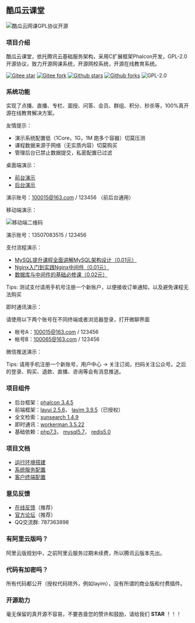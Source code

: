 ## 酷瓜云课堂

![酷瓜云网课GPL协议开源](https://images.gitee.com/uploads/images/2021/0520/091646_a94e4e7c_23592.png)

### 项目介绍

酷瓜云课堂，依托腾讯云基础服务架构，采用C扩展框架Phalcon开发，GPL-2.0开源协议，致力开源网课系统，开源网校系统，开源在线教育系统。

[![Gitee star](https://gitee.com/koogua/course-tencent-cloud/badge/star.svg?theme=gitee)](https://gitee.com/koogua/course-tencent-cloud)
[![Gitee fork](https://gitee.com/koogua/course-tencent-cloud/badge/fork.svg?theme=gitee)](https://gitee.com/koogua/course-tencent-cloud)
[![Github stars](https://img.shields.io/github/stars/mindskip/xzs-mysql?logo=github)](https://github.com/xiaochong0302/course-tencent-cloud)
[![Github forks](https://img.shields.io/github/forks/mindskip/xzs-mysql?logo=github)](https://github.com/xiaochong0302/course-tencent-cloud)
![GPL-2.0](https://img.shields.io/static/v1?label=license&message=GPL-2.0&color=blue)

### 系统功能

实现了点播、直播、专栏、面授、问答、会员、群组、积分、秒杀等，100%真开源在线教育解决方案。

友情提示：

- 演示系统配置低（1Core，1G，1M 跑多个容器）切莫压测
- 课程数据来源于网络（无实质内容）切莫购买
- 管理后台已禁止数据提交，私密配置已过滤

桌面端演示：

- [前台演示](https://ctc.koogua.com)
- [后台演示](https://ctc.koogua.com/admin)

演示账号：100015@163.com / 123456 （前后台通用）

移动端演示：

![移动端二维码](https://images.gitee.com/uploads/images/2020/1127/093203_265221a2_23592.png)

演示账号：13507083515 / 123456

支付流程演示：

- [MySQL提升课程全面讲解MySQL架构设计（0.01元）](https://ctc.koogua.com/order/confirm?item_id=1390&item_type=1)
- [Nginx入门到实践Nginx中间件（0.01元）](https://ctc.koogua.com/order/confirm?item_id=1286&item_type=1)
- [数据库与中间件的基础必修课（0.02元）](https://ctc.koogua.com/order/confirm?item_id=80&item_type=2)

Tips: 测试支付请用手机号注册一个新账户，以便接收订单通知，以及避免课程无法购买

即时通讯演示：

请使用以下两个账号在不同终端或者浏览器登录，打开微聊界面

- 帐号A：100015@163.com / 123456
- 帐号B：100065@163.com / 123456

微信推送演示：

Tips: 请用手机注册一个新账号，用户中心 -> 关注订阅，扫码关注公众号。之后的登录、购买、退款、直播、咨询等会有消息推送。
 
### 项目组件

- 后台框架：[phalcon 3.4.5](https://phalcon.io)
- 前端框架：[layui 2.5.6](https://layui.com)， [layim 3.9.5](https://www.layui.com/layim)（已授权）
- 全文检索：[xunsearch 1.4.9](http://www.xunsearch.com)
- 即时通讯：[workerman 3.5.22](https://workerman.net)
- 基础依赖：[php7.3](https://php.net)， [mysql5.7](https://mysql.com)， [redis5.0](https://redis.io)

### 项目文档

- [运行环境搭建](https://gitee.com/koogua/course-tencent-cloud/wikis)
- [系统服务配置](https://gitee.com/koogua/course-tencent-cloud/wikis)
- [客户终端配置](https://gitee.com/koogua/course-tencent-cloud/wikis)

### 意见反馈

- [在线反馈](https://gitee.com/koogua/course-tencent-cloud/issues)（推荐）
- [官方论坛](https://koogua.com/forum)（推荐）
- QQ交流群: 787363898

### 有阿里云版吗？

阿里云版规划中，之前阿里云服务过期未续费，所以腾讯云版本先出。

### 代码有加密吗？

所有代码都公开（授权代码除外，例如layim），没有所谓的商业版和付费插件。

### 开源助力

毫无保留的真开源不容易，不要吝啬您的赞许和鼓励，请给我们 **STAR** ！！！

